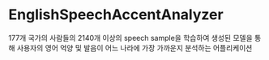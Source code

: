 # EnglishSpeechAccentAnalyzer
177개 국가의 사람들의 2140개 이상의 speech sample을 학습하여 생성된 모델을 통해 사용자의 영어 억양 및 발음이 어느 나라에 가장 가까운지 분석하는 어플리케이션
